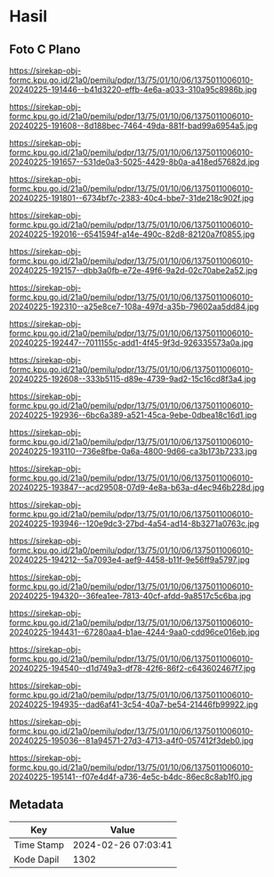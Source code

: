 # Hasil

## Foto C Plano

https://sirekap-obj-formc.kpu.go.id/21a0/pemilu/pdpr/13/75/01/10/06/1375011006010-20240225-191446--b41d3220-effb-4e6a-a033-310a95c8986b.jpg

https://sirekap-obj-formc.kpu.go.id/21a0/pemilu/pdpr/13/75/01/10/06/1375011006010-20240225-191608--8d188bec-7464-49da-881f-bad99a6954a5.jpg

https://sirekap-obj-formc.kpu.go.id/21a0/pemilu/pdpr/13/75/01/10/06/1375011006010-20240225-191657--531de0a3-5025-4429-8b0a-a418ed57682d.jpg

https://sirekap-obj-formc.kpu.go.id/21a0/pemilu/pdpr/13/75/01/10/06/1375011006010-20240225-191801--6734bf7c-2383-40c4-bbe7-31de218c902f.jpg

https://sirekap-obj-formc.kpu.go.id/21a0/pemilu/pdpr/13/75/01/10/06/1375011006010-20240225-192016--6541594f-a14e-490c-82d8-82120a7f0855.jpg

https://sirekap-obj-formc.kpu.go.id/21a0/pemilu/pdpr/13/75/01/10/06/1375011006010-20240225-192157--dbb3a0fb-e72e-49f6-9a2d-02c70abe2a52.jpg

https://sirekap-obj-formc.kpu.go.id/21a0/pemilu/pdpr/13/75/01/10/06/1375011006010-20240225-192310--a25e8ce7-108a-497d-a35b-79602aa5dd84.jpg

https://sirekap-obj-formc.kpu.go.id/21a0/pemilu/pdpr/13/75/01/10/06/1375011006010-20240225-192447--7011155c-add1-4f45-9f3d-926335573a0a.jpg

https://sirekap-obj-formc.kpu.go.id/21a0/pemilu/pdpr/13/75/01/10/06/1375011006010-20240225-192608--333b5115-d89e-4739-9ad2-15c16cd8f3a4.jpg

https://sirekap-obj-formc.kpu.go.id/21a0/pemilu/pdpr/13/75/01/10/06/1375011006010-20240225-192936--6bc6a389-a521-45ca-9ebe-0dbea18c16d1.jpg

https://sirekap-obj-formc.kpu.go.id/21a0/pemilu/pdpr/13/75/01/10/06/1375011006010-20240225-193110--736e8fbe-0a6a-4800-9d66-ca3b173b7233.jpg

https://sirekap-obj-formc.kpu.go.id/21a0/pemilu/pdpr/13/75/01/10/06/1375011006010-20240225-193847--acd29508-07d9-4e8a-b63a-d4ec946b228d.jpg

https://sirekap-obj-formc.kpu.go.id/21a0/pemilu/pdpr/13/75/01/10/06/1375011006010-20240225-193946--120e9dc3-27bd-4a54-ad14-8b3271a0763c.jpg

https://sirekap-obj-formc.kpu.go.id/21a0/pemilu/pdpr/13/75/01/10/06/1375011006010-20240225-194212--5a7093e4-aef9-4458-b11f-9e56ff9a5797.jpg

https://sirekap-obj-formc.kpu.go.id/21a0/pemilu/pdpr/13/75/01/10/06/1375011006010-20240225-194320--36fea1ee-7813-40cf-afdd-9a8517c5c6ba.jpg

https://sirekap-obj-formc.kpu.go.id/21a0/pemilu/pdpr/13/75/01/10/06/1375011006010-20240225-194431--67280aa4-b1ae-4244-9aa0-cdd96ce016eb.jpg

https://sirekap-obj-formc.kpu.go.id/21a0/pemilu/pdpr/13/75/01/10/06/1375011006010-20240225-194540--d1d749a3-df78-42f6-86f2-c643602467f7.jpg

https://sirekap-obj-formc.kpu.go.id/21a0/pemilu/pdpr/13/75/01/10/06/1375011006010-20240225-194935--dad6af41-3c54-40a7-be54-21446fb99922.jpg

https://sirekap-obj-formc.kpu.go.id/21a0/pemilu/pdpr/13/75/01/10/06/1375011006010-20240225-195036--81a94571-27d3-4713-a4f0-057412f3deb0.jpg

https://sirekap-obj-formc.kpu.go.id/21a0/pemilu/pdpr/13/75/01/10/06/1375011006010-20240225-195141--f07e4d4f-a736-4e5c-b4dc-86ec8c8ab1f0.jpg


## Metadata

| Key        | Value               |
| ---------- | ------------------- |
| Time Stamp | 2024-02-26 07:03:41 |
| Kode Dapil | 1302                |



